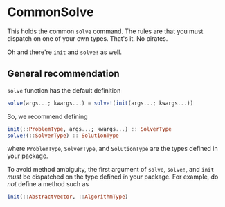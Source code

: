# CommonSolve

This holds the common `solve` command. The rules are that you must dispatch
on one of your own types. That's it. No pirates.

Oh and there're `init` and `solve!` as well.

## General recommendation

`solve` function has the default definition

```julia
solve(args...; kwargs...) = solve!(init(args...; kwargs...))
```

So, we recommend defining

```julia
init(::ProblemType, args...; kwargs...) :: SolverType
solve!(::SolverType) :: SolutionType
```

where `ProblemType`, `SolverType`, and `SolutionType` are the types defined in
your package.

To avoid method ambiguity, the first argument of `solve`, `solve!`, and `init`
_must_ be dispatched on the type defined in your package.  For example, do
_not_ define a method such as

```julia
init(::AbstractVector, ::AlgorithmType)
```
